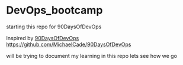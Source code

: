 # DevOps_bootcamp
starting this repo for 90DaysOfDevOps

Inspired by [90DaysOfDevOps](https://github.com/MichaelCade/90DaysOfDevOps) https://github.com/MichaelCade/90DaysOfDevOps

will be trying to document my learning in this repo lets see how we go
